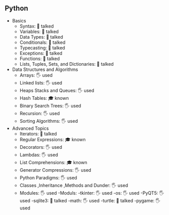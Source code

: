 ## Python

- Basics
  - Syntax: 📢 	talked
  - Variables: 📢 	talked
  - Data Types: 📢 	talked
  - Conditionals: 📢 	talked
  - Typecasting: 📢 	talked
  - Exceptions: 📢 	talked
  - Functions: 📢 	talked
  - Lists, Tuples, Sets, and Dictionaries: 📢 	talked
- Data Structures and Algorithms
  - Arrays: 🖐️ used
  - Linked lists: 🖐️ used
  - Heaps Stacks and Queues: 🖐️ used
  - Hash Tables: 🎓 known
  - Binary Search Trees: 🖐️ used
  - Recursion: 🖐️ used
  - Sorting Algorithms: 🖐️ used
- Advanced Topics
  - Iterators: 📢 	talked
  - Regular Expressions: 🎓 known
  - Decorators: 🖐️ used
  - Lambdas: 🖐️ used
  - List Comprehensions: 🎓 known
  - Generator Compressions: 🖐️ used
  - Python Paradigms: 🖐️ used
  - Classes ,Inheritance ,Methods and Dunder: 🖐️ used
  - Modules: 🖐️ used
-Moduls:
  -tkinter: 🖐️ used
  -os: 🖐️ used
  -PyQT5: 🖐️ used
  -sqlite3: 📢 	talked
  -math: 🖐️ used
  -turtle: 📢 	talked
  -pygame: 🖐️ used
